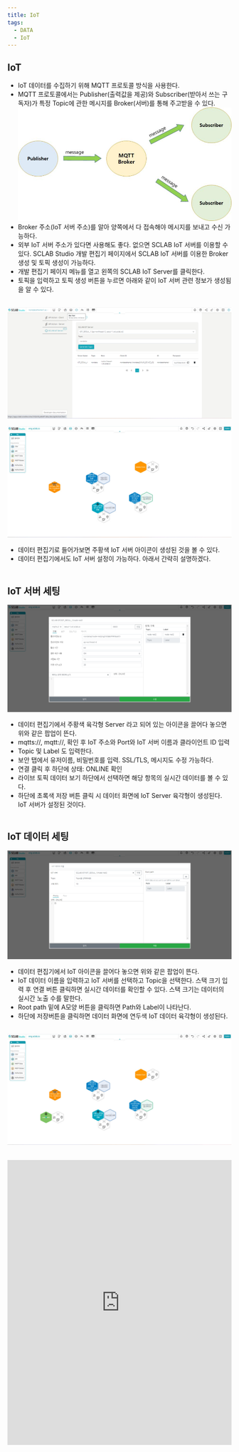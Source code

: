 ```yaml
---
title: IoT
tags:
  - DATA
  - IoT
---
```


## IoT
- IoT 데이터를 수집하기 위해 MQTT 프로토콜 방식을 사용한다.
- MQTT 프로토콜에서는 Publisher(출력값을 제공)와 Subscriber(받아서 쓰는 구독자)가 특정 Topic에 관한 메시지를 Broker(서버)를 통해 주고받을 수 있다.
![MQTT Broker](./25.jpg)
- Broker 주소(IoT 서버 주소)를 알아 양쪽에서 다 접속해야 메시지를 보내고 수신 가능하다.
- 외부 IoT 서버 주소가 있다면 사용해도 좋다. 없으면 SCLAB IoT 서버를 이용할 수 있다. SCLAB Studio 개발 편집기 페이지에서 SCLAB IoT 서버를 이용한 Broker 생성 및 토픽 생성이 가능하다.
- 개발 편집기 페이지 메뉴를 열고 왼쪽의 SCLAB IoT Server를 클릭한다.
- 토픽을 입력하고 토픽 생성 버튼을 누르면 아래와 같이 IoT 서버 관련 정보가 생성됨을 알 수 있다.
<br/><br/>

![IoT Server Add](./26.png)

![IoT Polycon Add](./28.jpg)
- 데이터 편집기로 들어가보면 주황색 IoT 서버 아이콘이 생성된 것을 볼 수 있다.
- 데이터 편집기에서도 IoT 서버 설정이 가능하다. 아래서 간략히 설명하겠다.
<br/><br/>

## IoT 서버 세팅
![IoT Setting](./27.png)
- 데이터 편집기에서 주황색 육각형 Server 라고 되어 있는 아이콘을 끌어다 놓으면 위와 같은 팝업이 뜬다.
- mqtts://, mqtt://, 확인 후 IoT 주소와 Port와 IoT 서버 이름과 클라이언트 ID 입력
- Topic 및 Label 도 입력한다.
- 보안 탭에서 유저이름, 비밀번호를 입력. SSL/TLS, 메시지도 수정 가능하다.
- 연결 클릭 후 하단에 상태: ONLINE 확인
- 라이브 토픽 데이터 보기 하단에서 선택하면 해당 항목의 실시간 데이터를 볼 수 있다.
- 하단에 초록색 저장 버튼 클릭 시 데이터 화면에 IoT Server 육각형이 생성된다. IoT 서버가 설정된 것이다.
<br/><br/>

## IoT 데이터 세팅

![IoT Data Setting](./29.png)
- 데이터 편집기에서 IoT 아이콘을 끌어다 놓으면 위와 같은 팝업이 뜬다.
- IoT 데이터 이름을 입력하고 IoT 서버를 선택하고 Topic을 선택한다. 스택 크기 입력 후 연결 버튼 클릭하면 실시간 데이터를 확인할 수 있다. 스택 크기는 데이터의 실시간 노출 수를 말한다.
- Root path 밑에 A모양 버튼을 클릭하면 Path와 Label이 나타난다.
- 하단에 저장버튼을 클릭하면 데이터 화면에 연두색 IoT 데이터 육각형이 생성된다.
<br/><br/>

![IoT Polycon](./30.jpg)
<br/><br/>

<iframe width="100%" height="640" src="https://www.youtube.com/embed/peMHHOM_078" title="YouTube video player" frameborder="0" allow="accelerometer; autoplay; clipboard-write; encrypted-media; gyroscope; picture-in-picture; web-share" allowfullscreen></iframe>

<br/><br/>